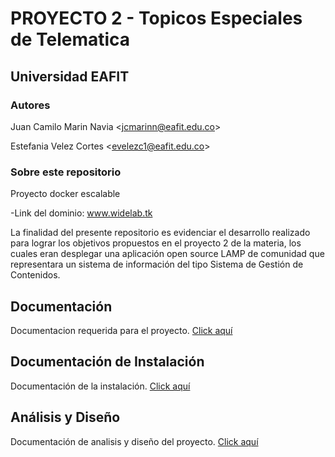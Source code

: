 # PROYECTO 2 - Topicos Especiales de Telematica

## Universidad EAFIT

### Autores

Juan Camilo Marin Navia <[jcmarinn@eafit.edu.co](mailto:jcmarinn@eafit.edu.co)>

Estefania Velez Cortes <[evelezc1@eafit.edu.co](mailto:evelezc1@eafit.edu.co)>

### Sobre este repositorio

Proyecto docker escalable

-Link del dominio: www.widelab.tk

La finalidad del presente repositorio es evidenciar el desarrollo realizado para lograr los objetivos propuestos en el proyecto 2 de la materia, los cuales eran desplegar una aplicación open source LAMP de comunidad que representara un sistema de información del tipo Sistema de Gestión de Contenidos.

##  Documentación 
Documentacion requerida para el proyecto. [Click aquí](https://github.com/evelezc1/Proyecto-2-topicos/tree/main/documentacion)

##  Documentación de Instalación
Documentación de la instalación. [Click aquí](https://github.com/evelezc1/Proyecto-2-topicos/blob/main/documentacion/instalaci%C3%B3n.md)

##  Análisis y Diseño
Documentación de analisis y diseño del proyecto. [Click aquí](https://github.com/evelezc1/Proyecto-2-topicos/blob/main/documentacion/analisis%20y%20dise%C3%B1o.md)

